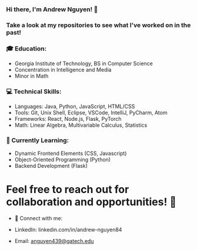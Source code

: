 ### Hi there, I'm Andrew Nguyen! 👋

### Take a look at my repositories to see what I've worked on in the past!

### 🎓 Education:

- Georgia Institute of Technology, BS in Computer Science
- Concentration in Intelligence and Media
- Minor in Math

### 💻 Technical Skills:

- Languages: Java, Python, JavaScript, HTML/CSS
- Tools: Git, Unix Shell, Eclipse, VSCode, IntelliJ, PyCharm, Atom
- Frameworks: React, Node.js, Flask, PyTorch
- Math: Linear Algebra, Multivariable Calculus, Statistics

### 🌱 Currently Learning:

- Dynamic Frontend Elements (CSS, Javascript)
- Object-Oriented Programming (Python)
- Backend Development (Flask)

# Feel free to reach out for collaboration and opportunities! 🌟

- 🔗 Connect with me:

- LinkedIn: linkedin.com/in/andrew-nguyen84
- Email: anguyen439@gatech.edu
